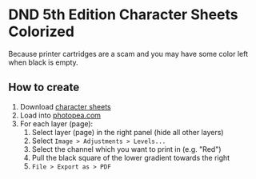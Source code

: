 # DND 5th Edition Character Sheets Colorized

Because printer cartridges are a scam and you may have some color left when black is empty.

## How to create

1. Download [character sheets](https://media.wizards.com/2016/dnd/downloads/5e_charactersheet_fillable.pdf)
1. Load into [photopea.com](https://photopea.com)
1. For each layer (page):
    1. Select layer (page) in the right panel (hide all other layers)
    1. Select `Image > Adjustments > Levels...`
    1. Select the channel which you want to print in (e.g. "Red")
    1. Pull the black square of the lower gradient towards the right
    1. `File > Export as > PDF`

